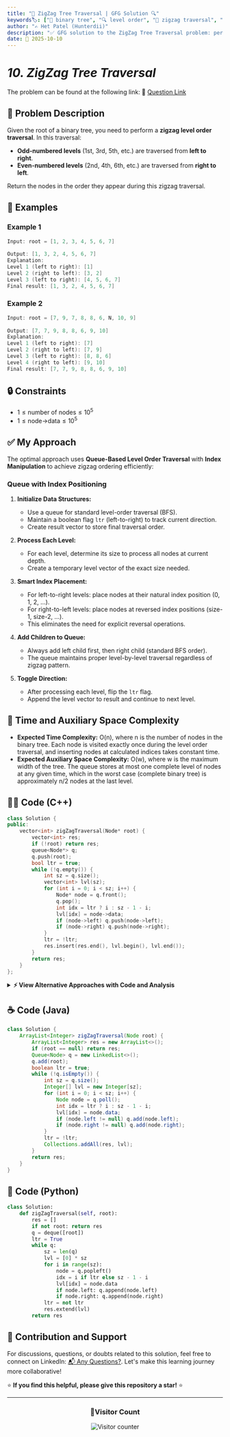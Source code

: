 ```yaml
---
title: "🌲 ZigZag Tree Traversal | GFG Solution 🔍"
keywords🏷️: ["🌲 binary tree", "🔍 level order", "📍 zigzag traversal", "📈 BFS", "📘 GFG", "🏁 competitive programming", "📚 DSA"]
author: "✍️ Het Patel (Hunterdii)"
description: "✅ GFG solution to the ZigZag Tree Traversal problem: perform level order traversal in alternating left-to-right and right-to-left directions using efficient queue-based techniques. 🚀"
date: 📅 2025-10-10
---
```


# *10. ZigZag Tree Traversal*

The problem can be found at the following link: 🔗 [Question Link](https://www.geeksforgeeks.org/problems/zigzag-tree-traversal/1)

## **🧩 Problem Description**

Given the root of a binary tree, you need to perform a **zigzag level order traversal**. In this traversal:
- **Odd-numbered levels** (1st, 3rd, 5th, etc.) are traversed from **left to right**.
- **Even-numbered levels** (2nd, 4th, 6th, etc.) are traversed from **right to left**.

Return the nodes in the order they appear during this zigzag traversal.

## **📘 Examples**

### Example 1

```cpp
Input: root = [1, 2, 3, 4, 5, 6, 7]
          
Output: [1, 3, 2, 4, 5, 6, 7]
Explanation:
Level 1 (left to right): [1]
Level 2 (right to left): [3, 2]
Level 3 (left to right): [4, 5, 6, 7]
Final result: [1, 3, 2, 4, 5, 6, 7]
```

### Example 2

```cpp
Input: root = [7, 9, 7, 8, 8, 6, N, 10, 9]
 
Output: [7, 7, 9, 8, 8, 6, 9, 10] 
Explanation:
Level 1 (left to right): [7]
Level 2 (right to left): [7, 9]
Level 3 (left to right): [8, 8, 6]
Level 4 (right to left): [9, 10]
Final result: [7, 7, 9, 8, 8, 6, 9, 10]
```

## **🔒 Constraints**

* $1 \le \text{number of nodes} \le 10^5$
* $1 \le \text{node->data} \le 10^5$

## **✅ My Approach**

The optimal approach uses **Queue-Based Level Order Traversal** with **Index Manipulation** to achieve zigzag ordering efficiently:

### **Queue with Index Positioning**

1. **Initialize Data Structures:**
   * Use a queue for standard level-order traversal (BFS).
   * Maintain a boolean flag `ltr` (left-to-right) to track current direction.
   * Create result vector to store final traversal order.

2. **Process Each Level:**
   * For each level, determine its size to process all nodes at current depth.
   * Create a temporary level vector of the exact size needed.

3. **Smart Index Placement:**
   * For left-to-right levels: place nodes at their natural index position (0, 1, 2, ...).
   * For right-to-left levels: place nodes at reversed index positions (size-1, size-2, ...).
   * This eliminates the need for explicit reversal operations.

4. **Add Children to Queue:**
   * Always add left child first, then right child (standard BFS order).
   * The queue maintains proper level-by-level traversal regardless of zigzag pattern.

5. **Toggle Direction:**
   * After processing each level, flip the `ltr` flag.
   * Append the level vector to result and continue to next level.

## 📝 Time and Auxiliary Space Complexity

* **Expected Time Complexity:** O(n), where n is the number of nodes in the binary tree. Each node is visited exactly once during the level order traversal, and inserting nodes at calculated indices takes constant time.
* **Expected Auxiliary Space Complexity:** O(w), where w is the maximum width of the tree. The queue stores at most one complete level of nodes at any given time, which in the worst case (complete binary tree) is approximately n/2 nodes at the last level.

## **🧑‍💻 Code (C++)**

```cpp
class Solution {
public:
    vector<int> zigZagTraversal(Node* root) {
        vector<int> res;
        if (!root) return res;
        queue<Node*> q;
        q.push(root);
        bool ltr = true;
        while (!q.empty()) {
            int sz = q.size();
            vector<int> lvl(sz);
            for (int i = 0; i < sz; i++) {
                Node* node = q.front();
                q.pop();
                int idx = ltr ? i : sz - 1 - i;
                lvl[idx] = node->data;
                if (node->left) q.push(node->left);
                if (node->right) q.push(node->right);
            }
            ltr = !ltr;
            res.insert(res.end(), lvl.begin(), lvl.end());
        }
        return res;
    }
};
```

<details>
<summary><b>⚡ View Alternative Approaches with Code and Analysis</b></summary>

## 📊 **2️⃣ Deque-Based Approach**

### 💡 Algorithm Steps:

1. Use a deque to enable bidirectional insertion and removal.
2. Track direction flag to determine front or back processing.
3. For left-to-right levels, process from front and add children normally.
4. For right-to-left levels, process from back and reverse child insertion order.

```cpp
class Solution {
public:
    vector<int> zigZagTraversal(Node* root) {
        vector<int> res;
        if (!root) return res;
        deque<Node*> dq;
        dq.push_back(root);
        bool ltr = true;
        while (!dq.empty()) {
            int sz = dq.size();
            for (int i = 0; i < sz; i++) {
                if (ltr) {
                    Node* node = dq.front();
                    dq.pop_front();
                    res.push_back(node->data);
                    if (node->left) dq.push_back(node->left);
                    if (node->right) dq.push_back(node->right);
                } else {
                    Node* node = dq.back();
                    dq.pop_back();
                    res.push_back(node->data);
                    if (node->right) dq.push_front(node->right);
                    if (node->left) dq.push_front(node->left);
                }
            }
            ltr = !ltr;
        }
        return res;
    }
};
```

### 📝 **Complexity Analysis:**

* **Time:** ⏱️ O(n) - Visit each node exactly once
* **Auxiliary Space:** 💾 O(w) - Width of tree for deque storage

### ✅ **Why This Approach?**

* Natural bidirectional processing with deque
* Direct zigzag traversal without reversing
* Efficient for wide trees with controlled memory

## 📊 **3️⃣ Two-Stack Approach**

### 💡 Algorithm Steps:

1. Maintain two stacks for alternating level processing.
2. Stack s1 processes left-to-right by pushing left child first.
3. Stack s2 processes right-to-left by pushing right child first.
4. Alternate between stacks for automatic zigzag pattern.

```cpp
class Solution {
public:
    vector<int> zigZagTraversal(Node* root) {
        vector<int> res;
        if (!root) return res;
        stack<Node*> s1, s2;
        s1.push(root);
        while (!s1.empty() || !s2.empty()) {
            while (!s1.empty()) {
                Node* node = s1.top();
                s1.pop();
                res.push_back(node->data);
                if (node->left) s2.push(node->left);
                if (node->right) s2.push(node->right);
            }
            while (!s2.empty()) {
                Node* node = s2.top();
                s2.pop();
                res.push_back(node->data);
                if (node->right) s1.push(node->right);
                if (node->left) s1.push(node->left);
            }
        }
        return res;
    }
};
```

### 📝 **Complexity Analysis:**

* **Time:** ⏱️ O(n) - Linear traversal of all nodes
* **Auxiliary Space:** 💾 O(w) - Maximum width of tree across both stacks

### ✅ **Why This Approach?**

* Classic stack-based zigzag implementation
* Natural LIFO ordering produces zigzag automatically
* Minimal overhead with simple push-pop operations

## 📊 **4️⃣ Recursive Level Order with Reversal**

### 💡 Algorithm Steps:

1. Use level-order traversal with level tracking.
2. Store nodes at each level in separate vectors.
3. Reverse alternate level vectors based on level number.
4. Concatenate all levels to produce final zigzag order.

```cpp
class Solution {
public:
    vector<int> zigZagTraversal(Node* root) {
        vector<int> res;
        if (!root) return res;
        queue<Node*> q;
        q.push(root);
        int lvl = 0;
        while (!q.empty()) {
            int sz = q.size();
            vector<int> temp;
            for (int i = 0; i < sz; i++) {
                Node* node = q.front();
                q.pop();
                temp.push_back(node->data);
                if (node->left) q.push(node->left);
                if (node->right) q.push(node->right);
            }
            if (lvl % 2) reverse(temp.begin(), temp.end());
            res.insert(res.end(), temp.begin(), temp.end());
            lvl++;
        }
        return res;
    }
};
```

### 📝 **Complexity Analysis:**

* **Time:** ⏱️ O(n) - Each node visited once plus reversals
* **Auxiliary Space:** 💾 O(w) - Level storage and queue combined

### ✅ **Why This Approach?**

* Straightforward standard BFS with modification
* Easy to understand and debug
* Flexible for adding additional level processing

## 🆚 **🔍 Comparison of Approaches**

| 🚀 **Approach**                    | ⏱️ **Time Complexity** | 💾 **Space Complexity** | ✅ **Pros**                        | ⚠️ **Cons**                           |
| ---------------------------------- | ---------------------- | ----------------------- | --------------------------------- | ------------------------------------- |
| 🔢 **Queue with Index**           | 🟢 O(n)                | 🟢 O(w)                 | 🚀 Clean and efficient            | 💾 Extra vector per level            |
| 🔄 **Deque-Based**                | 🟢 O(n)                | 🟢 O(w)                 | ⚡ True bidirectional access      | 🔧 Slightly complex logic            |
| 📚 **Two-Stack**                  | 🟢 O(n)                | 🟢 O(w)                 | 🎯 Classic pattern                | 🐌 Two data structures needed        |
| 🔁 **BFS with Reversal**          | 🟢 O(n)                | 🟢 O(w)                 | 📖 Simple BFS modification        | 🔄 Extra reversal operations         |

### 🏆 **Best Choice Recommendation**

| 🎯 **Scenario**                                    | 🎖️ **Recommended Approach**          | 🔥 **Performance Rating** |
| -------------------------------------------------- | ------------------------------------- | ------------------------- |
| 🏅 **Clean readable code**                            | 🥇 **Queue with Index**              | ★★★★★                     |
| 📖 **Memory optimization**                            | 🥈 **Deque-Based**                   | ★★★★★                     |
| 🔧 **Classic pattern learning**                       | 🥉 **Two-Stack**                     | ★★★★☆                     |
| 🎯 **Simplicity priority**                            | 🏅 **BFS with Reversal**             | ★★★★☆                     |

</details>

## **☕ Code (Java)**

```java
class Solution {
    ArrayList<Integer> zigZagTraversal(Node root) {
        ArrayList<Integer> res = new ArrayList<>();
        if (root == null) return res;
        Queue<Node> q = new LinkedList<>();
        q.add(root);
        boolean ltr = true;
        while (!q.isEmpty()) {
            int sz = q.size();
            Integer[] lvl = new Integer[sz];
            for (int i = 0; i < sz; i++) {
                Node node = q.poll();
                int idx = ltr ? i : sz - 1 - i;
                lvl[idx] = node.data;
                if (node.left != null) q.add(node.left);
                if (node.right != null) q.add(node.right);
            }
            ltr = !ltr;
            Collections.addAll(res, lvl);
        }
        return res;
    }
}
```

## **🐍 Code (Python)**

```python
class Solution:
    def zigZagTraversal(self, root):
        res = []
        if not root: return res
        q = deque([root])
        ltr = True
        while q:
            sz = len(q)
            lvl = [0] * sz
            for i in range(sz):
                node = q.popleft()
                idx = i if ltr else sz - 1 - i
                lvl[idx] = node.data
                if node.left: q.append(node.left)
                if node.right: q.append(node.right)
            ltr = not ltr
            res.extend(lvl)
        return res
```

## 🧠 Contribution and Support

For discussions, questions, or doubts related to this solution, feel free to connect on LinkedIn: [📬 Any Questions?](https://www.linkedin.com/in/patel-hetkumar-sandipbhai-8b110525a/). Let's make this learning journey more collaborative!

⭐ **If you find this helpful, please give this repository a star!** ⭐

---

<div align="center">
  <h3><b>📍Visitor Count</b></h3>
</div>

<p align="center">
  <img src="https://visitor-badge.laobi.icu/badge?page_id=Hunterdii.GeeksforGeeks-POTD" alt="Visitor counter" />
</p>
